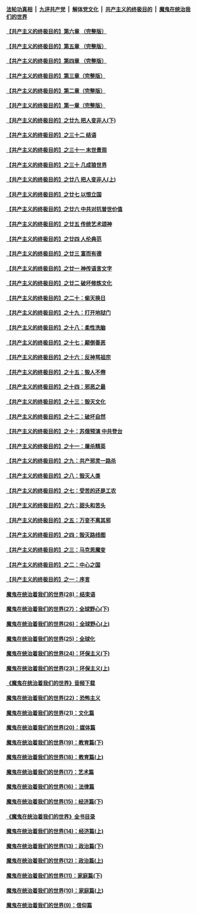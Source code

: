 ####  [法轮功真相](../../../../basic/blob/master/README.md?t=06230702) &nbsp;|&nbsp; [九评共产党](../../../../9ping.md/blob/master/README.md?t=06230702) &nbsp;|&nbsp; [解体党文化](../../../../jtdwh.md/blob/master/README.md?t=06230702)  &nbsp;|&nbsp; [共产主义的终极目的](../../../../gczydzjmd.md/blob/master/README.md?t=06230702) &nbsp;|&nbsp; [魔鬼在统治我们的世界](../../../../mgztzwmdsj.md/blob/master/README.md?t=06230702) 

#### [【共产主义的终极目的】第六章 （完整版）](../pages/nsc422/n11428913.md?t=06230702) 

#### [【共产主义的终极目的】第五章 （完整版）](../pages/nsc422/n11428912.md?t=06230702) 

#### [【共产主义的终极目的】第四章 （完整版）](../pages/nsc422/n11428907.md?t=06230702) 

#### [【共产主义的终极目的】第三章（完整版）](../pages/nsc422/n11428848.md?t=06230702) 

#### [【共产主义的终极目的】第二章（完整版）](../pages/nsc422/n11428831.md?t=06230702) 

#### [【共产主义的终极目的】第一章（完整版）](../pages/nsc422/n11417651.md?t=06230702) 

#### [【共产主义的终极目的】之廿九 把人变非人(下)](../pages/nsc422/n11344140.md?t=06230702) 

#### [【共产主义的终极目的】之三十二 结语](../pages/nsc422/n11360535.md?t=06230702) 

#### [【共产主义的终极目的】之三十一 末世景观](../pages/nsc422/n11351129.md?t=06230702) 

#### [【共产主义的终极目的】之三十 几成狼世界](../pages/nsc422/n11348280.md?t=06230702) 

#### [【共产主义的终极目的】之廿八 把人变非人(上)](../pages/nsc422/n11340492.md?t=06230702) 

#### [【共产主义的终极目的】之廿七 以恨立国](../pages/nsc422/n11336944.md?t=06230702) 

#### [【共产主义的终极目的】之廿六 中共对抗普世价值](../pages/nsc422/n11324785.md?t=06230702) 

#### [【共产主义的终极目的】之廿五 传统艺术颂神](../pages/nsc422/n11296396.md?t=06230702) 

#### [【共产主义的终极目的】之廿四 人伦典范](../pages/nsc422/n11296397.md?t=06230702) 

#### [【共产主义的终极目的】之廿三 富而有德](../pages/nsc422/n11283598.md?t=06230702) 

#### [【共产主义的终极目的】之廿一 神传语言文字](../pages/nsc422/n11263265.md?t=06230702) 

#### [【共产主义的终极目的】之廿二 破坏修炼文化](../pages/nsc422/n11245728.md?t=06230702) 

#### [【共产主义的终极目的】之二十：偷天换日](../pages/nsc422/n11238846.md?t=06230702) 

#### [【共产主义的终极目的】之十九：打开地狱门](../pages/nsc422/n11206376.md?t=06230702) 

#### [【共产主义的终极目的】之十八：柔性洗脑](../pages/nsc422/n11199994.md?t=06230702) 

#### [【共产主义的终极目的】之十七：颠倒善恶](../pages/nsc422/n11179782.md?t=06230702) 

#### [【共产主义的终极目的】之十六：反神骂祖宗](../pages/nsc422/n11166798.md?t=06230702) 

#### [【共产主义的终极目的】之十五：毁人不倦](../pages/nsc422/n11166792.md?t=06230702) 

#### [【共产主义的终极目的】之十四：邪恶之最](../pages/nsc422/n11150249.md?t=06230702) 

#### [【共产主义的终极目的】之十三：毁灭文化](../pages/nsc422/n11135227.md?t=06230702) 

#### [【共产主义的终极目的】之十二：破坏自然](../pages/nsc422/n11135214.md?t=06230702) 

#### [【共产主义的终极目的】之十：苏俄预演 中共登台](../pages/nsc422/n11118424.md?t=06230702) 

#### [【共产主义的终极目的】之十一：屠杀精英](../pages/nsc422/n11118442.md?t=06230702) 

#### [【共产主义的终极目的】之九：共产邪灵一路杀](../pages/nsc422/n11114139.md?t=06230702) 

#### [【共产主义的终极目的】之八：毁灭人类](../pages/nsc422/n11108503.md?t=06230702) 

#### [【共产主义的终极目的】之七：受苦的还是工农](../pages/nsc422/n11101809.md?t=06230702) 

#### [【共产主义的终极目的】之六：甜头和苦头](../pages/nsc422/n11096971.md?t=06230702) 

#### [【共产主义的终极目的】之五：万变不离其邪](../pages/nsc422/n11091285.md?t=06230702) 

#### [【共产主义的终极目的】之四：毁灭路线图](../pages/nsc422/n11086284.md?t=06230702) 

#### [【共产主义的终极目的】之三：马克思魔变](../pages/nsc422/n11061941.md?t=06230702) 

#### [【共产主义的终极目的】之二：中心之国](../pages/nsc422/n11047728.md?t=06230702) 

#### [【共产主义的终极目的】之一：序言](../pages/nsc422/n11086077.md?t=06230702) 

#### [魔鬼在统治着我们的世界(28)：结束语](../pages/nsc422/n10936246.md?t=06230702) 

#### [魔鬼在统治着我们的世界(27)：全球野心(下)](../pages/nsc422/n10928319.md?t=06230702) 

#### [魔鬼在统治着我们的世界(26)：全球野心(上)](../pages/nsc422/n10900318.md?t=06230702) 

#### [魔鬼在统治着我们的世界(25)：全球化](../pages/nsc422/n10788205.md?t=06230702) 

#### [魔鬼在统治着我们的世界(24)：环保主义(下)](../pages/nsc422/n10695307.md?t=06230702) 

#### [魔鬼在统治着我们的世界(23)：环保主义(上)](../pages/nsc422/n10688613.md?t=06230702) 

#### [《魔鬼在统治着我们的世界》音频下载](../pages/nsc422/n10635553.md?t=06230702) 

#### [魔鬼在统治着我们的世界(22)：恐怖主义](../pages/nsc422/n10614727.md?t=06230702) 

#### [魔鬼在统治着我们的世界(21)：文化篇](../pages/nsc422/n10597706.md?t=06230702) 

#### [魔鬼在统治着我们的世界(20)：媒体篇](../pages/nsc422/n10586579.md?t=06230702) 

#### [魔鬼在统治着我们的世界(19)：教育篇(下)](../pages/nsc422/n10564808.md?t=06230702) 

#### [魔鬼在统治着我们的世界(18)：教育篇(上)](../pages/nsc422/n10526970.md?t=06230702) 

#### [魔鬼在统治着我们的世界(17)：艺术篇](../pages/nsc422/n10499093.md?t=06230702) 

#### [魔鬼在统治着我们的世界(16)：法律篇](../pages/nsc422/n10485969.md?t=06230702) 

#### [魔鬼在统治着我们的世界(15)：经济篇(下)](../pages/nsc422/n10469975.md?t=06230702) 

#### [《魔鬼在统治着我们的世界》全书目录](../pages/nsc422/n10464261.md?t=06230702) 

#### [魔鬼在统治着我们的世界(14)：经济篇(上)](../pages/nsc422/n10457370.md?t=06230702) 

#### [魔鬼在统治着我们的世界(13)：政治篇(下)](../pages/nsc422/n10448270.md?t=06230702) 

#### [魔鬼在统治着我们的世界(12)：政治篇(上)](../pages/nsc422/n10444576.md?t=06230702) 

#### [魔鬼在统治着我们的世界(11)：家庭篇(下)](../pages/nsc422/n10440961.md?t=06230702) 

#### [魔鬼在统治着我们的世界(10)：家庭篇(上)](../pages/nsc422/n10435448.md?t=06230702) 

#### [魔鬼在统治着我们的世界(9)：信仰篇](../pages/nsc422/n10432159.md?t=06230702) 

